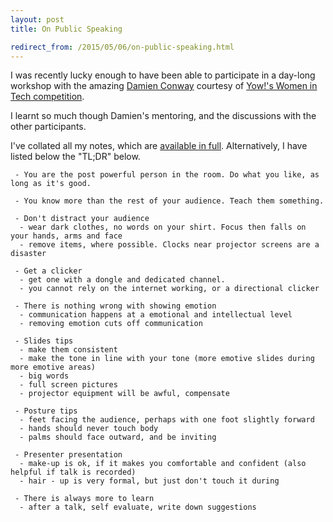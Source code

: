 ```yaml
---
layout: post
title: On Public Speaking

redirect_from: /2015/05/06/on-public-speaking.html
---
```



I was recently lucky enough to have been able to participate in a day-long workshop with the amazing [Damien Conway](http://damian.conway.org/About_us/Bio_general.html) courtesy of [Yow!'s Women in Tech competition](http://yownights.yowconference.com.au/). 

I learnt so much though Damien's mentoring, and the discussions with the other participants. 

I've collated all my notes, which are [available in full](https://github.com/glasnt/notes/tree/master/speakerworkshop). Alternatively, I have listed below the "TL;DR" below. 


	 - You are the post powerful person in the room. Do what you like, as long as it's good.
	 
	 - You know more than the rest of your audience. Teach them something.

	 - Don't distract your audience 
	  - wear dark clothes, no words on your shirt. Focus then falls on your hands, arms and face
	  - remove items, where possible. Clocks near projector screens are a disaster

	 - Get a clicker
	  - get one with a dongle and dedicated channel. 
	  - you cannot rely on the internet working, or a directional clicker

	 - There is nothing wrong with showing emotion
	  - communication happens at a emotional and intellectual level
	  - removing emotion cuts off communication

	 - Slides tips
	  - make them consistent
	  - make the tone in line with your tone (more emotive slides during more emotive areas)
	  - big words
	  - full screen pictures
	  - projector equipment will be awful, compensate

	 - Posture tips
	  - feet facing the audience, perhaps with one foot slightly forward
	  - hands should never touch body
	  - palms should face outward, and be inviting

	 - Presenter presentation
	  - make-up is ok, if it makes you comfortable and confident (also helpful if talk is recorded)
	  - hair - up is very formal, but just don't touch it during

	 - There is always more to learn
	  - after a talk, self evaluate, write down suggestions 

